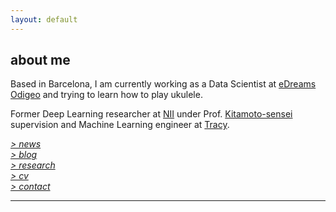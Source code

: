 ```yaml
---
layout: default
---
```


## about me

Based in Barcelona, I am currently working as a Data Scientist at [eDreams Odigeo](https://www.edreamsodigeo.com/) and trying to learn how to play ukulele.

Former Deep Learning researcher at [NII](www.nii.ac.jp/en/) under Prof. [Kitamoto-sensei](http://www.nii.ac.jp/en/faculty/digital_content/kitamoto_asanobu/) supervision and Machine Learning engineer at [Tracy](https://www.linkedin.com/company/tracy). 

[*> news*](news.md) <br/>
[*> blog*](https://medium.com/@lucasrg) <br/>
[*> research*](research.md) <br/>
[*> cv*](cv.md) <br/>
[*> contact*](contact.md)

<hr>
<a href="http://linkedin.com/in/lucasrodes"><i class='fa fa-linkedin'></i></a>
&nbsp; &nbsp;
<a href="http://twitter.com/lucasrodesg"><i class='fa fa-twitter'></i></a>
&nbsp; &nbsp;
<a href="http://github.com/lucasrodes"><i class='fa fa-github'></i></a>

